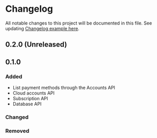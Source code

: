# Changelog
All notable changes to this project will be documented in this file.
See updating [Changelog example here](https://keepachangelog.com/en/1.0.0/).

## 0.2.0 (Unreleased)

## 0.1.0

### Added
* List payment methods through the Accounts API 
* Cloud accounts API
* Subscription API
* Database API

### Changed

### Removed
